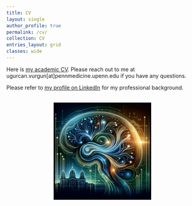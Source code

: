 ```yaml
---
title: CV
layout: single
author_profile: true
permalink: /cv/
collection: CV
entries_layout: grid
classes: wide
---
```



Here is <a href="/assets/images/Vurgun_Ugurcan_CV.pdf">my academic CV</a>. Please reach out to me at ugurcan.vurgun[at]pennmedicine.upenn.edu if you have any questions.

Please refer to <a href="https://www.linkedin.com/in/ugurcanvurgun/">my profile on LinkedIn</a> for my professional background.

<br/>

<div style="text-align:center;">
    <img src="/assets/images/picture7.jpg" alt="my research" style="width:250px;height:250px; border:3px solid black">
</div>
